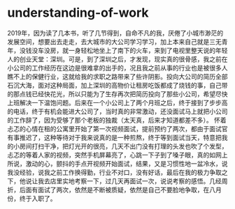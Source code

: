 # understanding-of-work
2019年，因为读了几本书，听了几节得到，自命不凡的我，厌倦了小城市渺茫的发展空间，想要出去走走，去大城市的大公司学习学习，加上本来自己就是三无青年，没钱没车没房，就一身轻松地坐上了南下的火车，来到了电视里整天说的年轻人的创业天堂：深圳。可是，到了深圳之后，才发现，现实真的很骨感，我之前在小公司的工作经历在这边是很难拿的出手的，况且我之前从事的行业也是被很多人瞧不上的保健行业，这就给我的求职之路带来了些许阴影。投向大公司的简历全部石沉大海，面对这种局面，加上深圳的高物价让租房吃饭都成了烧钱的事，自己带的那点钱已经快花光，所以只能为了生存再次把简历投向了那些小公司，希望尽快上班解决一下温饱问题。后来在一个小公司上了两个月班之后，终于接到了步步高的电话，终于有机会能进大公司了，当时真的非常激动，还没面试马上就把小公司的工作辞了，因为受够了那个老板的独裁（太天真，后来才知道都差不多）。
怀着忐忑的心情在租的公寓里开始了第一次视频面试，提前预约了两次，都由于面试官有事推迟了，这种等待对于我来说真的是一种煎熬，终于等到面试当天，特意把我的小房间打扫干净，把灯光开的很亮，几天不出门没有打理的头发也吹了个发型，忐忑的等着人家的视频，突然手机屏幕亮了，心跳一下子到了嗓子眼，真的如网上所说，激动的心，颤抖的手点开视频开始面试，结果，又是习惯性地一盆冷水，说我没经验，说我之前工作换得勤，行业不对口，没有好话，最后在我的极力争取之下，他说让我去店里实地考察一下，过几天再面试一次，说说考察的感悟。几经周折，后面有面试了两次，依然是不断被质疑，依然是自己不要脸地争取，在八月份，终于入职了。
